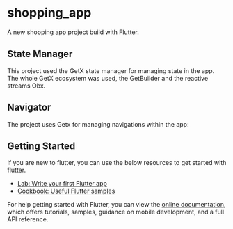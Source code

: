 # shopping_app

A new shooping app project build with Flutter.

## State Manager

This project used the GetX state manager for managing state in the app. The whole GetX ecosystem was used, the GetBuilder and the reactive streams Obx.

## Navigator
The project uses Getx for managing navigations within the app:


## Getting Started
If you are new to flutter, you can use the below resources to get started with flutter.

- [Lab: Write your first Flutter app](https://flutter.dev/docs/get-started/codelab)
- [Cookbook: Useful Flutter samples](https://flutter.dev/docs/cookbook)

For help getting started with Flutter, you can view the
[online documentation](https://flutter.dev/docs), which offers tutorials,
samples, guidance on mobile development, and a full API reference.
